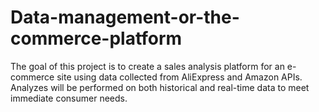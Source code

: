 # Data-management-or-the-commerce-platform
The goal of this project is to create a sales analysis platform for an e-commerce site using data collected from AliExpress and Amazon APIs. Analyzes will be performed on both historical and real-time data to meet immediate consumer needs.
